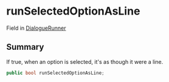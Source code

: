 # runSelectedOptionAsLine

Field in [DialogueRunner](/api/csharp/yarn.unity.dialoguerunner.md)

## Summary


If true, when an option is selected, it's as though it were a
line.


```csharp
public bool runSelectedOptionAsLine;
```


